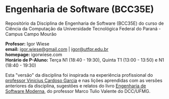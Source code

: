 # Engenharia de Software (BCC35E)

Repositório da Disciplina de Engenharia de Software (BCC35E) do curso de Ciência da Computação da Universidade Tecnológica Federal do Paraná - Campus Campo Mourão

**Profesor:** Igor Wiese <br/>
**email:** igor.wiese@gmail.com | igor@utfpr.edu.br <br/>
**homepage:** igorwiese.com <br/>
**Horário de P-Aluno:** Terça N1 (18:40 - 19:30), Quinta T1 (13:00 - 13:50) e N1 (18:40 - 19:30) <br/>

Esta "versão" da disciplina foi inspirada na experiência profissional do [professor Vinicius Cardoso Garcia](http://viniciusgarcia.me) e nas lições aprendidas com as versões anteriores da disciplina, sugestões e relatos do livro [Engenharia de Software Moderna](https://engsoftmoderna.info/), do professor Marco Tulio Valente do DCC/UFMG.

